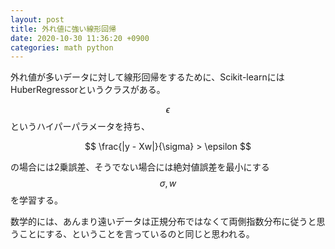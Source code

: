 ```yaml
---
layout: post
title: 外れ値に強い線形回帰
date: 2020-10-30 11:36:20 +0900
categories: math python
---
```


外れ値が多いデータに対して線形回帰をするために、Scikit-learnにはHuberRegressorというクラスがある。

$$\epsilon$$というハイパーパラメータを持ち、

$$
\frac{|y - Xw|}{\sigma} > \epsilon
$$

の場合には2乗誤差、そうでない場合には絶対値誤差を最小にする $$ \sigma, w $$ を学習する。

数学的には、あんまり遠いデータは正規分布ではなくて両側指数分布に従うと思うことにする、ということを言っているのと同じと思われる。
